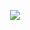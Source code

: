 <p align="center">
<img src=https://logowik.com/content/uploads/images/microsoft-active-directory5035.jpg
</p>
